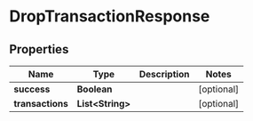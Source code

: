 

# DropTransactionResponse


## Properties

| Name | Type | Description | Notes |
|------------ | ------------- | ------------- | -------------|
|**success** | **Boolean** |  |  [optional] |
|**transactions** | **List&lt;String&gt;** |  |  [optional] |



